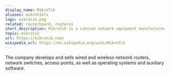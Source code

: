 ```yaml
---
display_name: MikroTik
aliases: mikrotīkls
logo: mikrotik.png
related: routerboard, routeros
short_description: MikroTik is a Latvian network equipment manufacturer.
topic: mikrotik
url: https://mikrotik.com/
wikipedia_url: https://en.wikipedia.org/wiki/MikroTik
---
```

The company develops and sells wired and wireless network routers, network switches, access points, as well as operating systems and auxiliary software.
